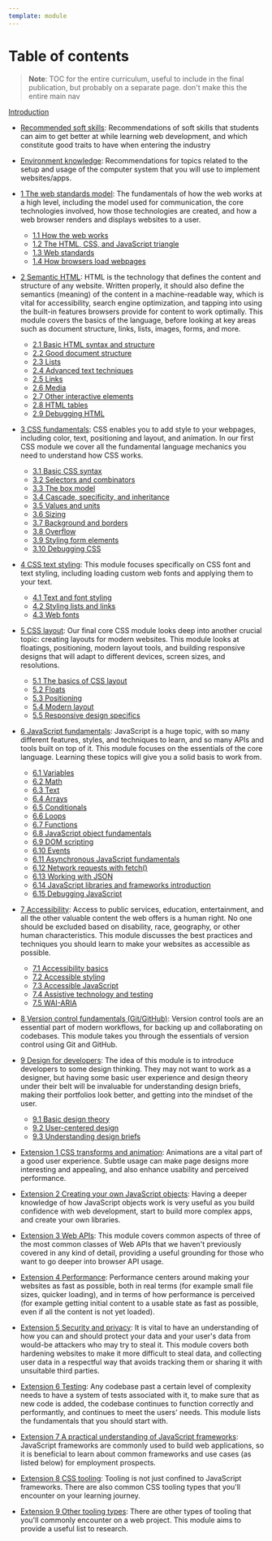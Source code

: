 ```yaml
---
template: module
---
```


# Table of contents

> **Note**:
> TOC for the entire curriculum, useful to include in the final publication, but probably on a separate page. don't make this the entire main nav

[Introduction](/curriculum)

- [Recommended soft skills](/curriculum/2-getting-started/1-soft-skills.md): Recommendations of soft skills that students can aim to get better at while learning web development, and which constitute good traits to have when entering the industry
- [Environment knowledge](/curriculum/2-getting-started/2-environment.md): Recommendations for topics related to the setup and usage of the computer system that you will use to implement websites/apps.

- [1 The web standards model](/curriculum/3-core/1-web-standards.md): The fundamentals of how the web works at a high level, including the model used for communication, the core technologies involved, how those technologies are created, and how a web browser renders and displays websites to a user.
  - [1.1 How the web works](/curriculum/3-core/1-web-standards.md#1-1-how-the-web-works)
  - [1.2 The HTML, CSS, and JavaScript triangle](/curriculum/3-core/1-web-standards.md#1-2-the-html-css-and-javascript-triangle)
  - [1.3 Web standards](/curriculum/3-core/1-web-standards.md#1-3-web-standards)
  - [1.4 How browsers load webpages](/curriculum/3-core/1-web-standards.md#1-4-how-browsers-load-webpages)
- [2 Semantic HTML](/curriculum/3-core/1-web-standards.md): HTML is the technology that defines the content and structure of any website. Written properly, it should also define the semantics (meaning) of the content in a machine-readable way, which is vital for accessibility, search engine optimization, and tapping into using the built-in features browsers provide for content to work optimally. This module covers the basics of the language, before looking at key areas such as document structure, links, lists, images, forms, and more.
  - [2.1 Basic HTML syntax and structure](/curriculum/3-core/2-semantic-html.md#2-1-basic-html-syntax-and-structure)
  - [2.2 Good document structure](/curriculum/3-core/2-semantic-html.md#2-2-good-document-structure)
  - [2.3 Lists](/curriculum/3-core/2-semantic-html.md#2-3-lists)
  - [2.4 Advanced text techniques](/curriculum/3-core/2-semantic-html.md#2-4-advanced-text-techniques)
  - [2.5 Links](/curriculum/3-core/2-semantic-html.md#2-5-links)
  - [2.6 Media](/curriculum/3-core/2-semantic-html.md#2-6-media)
  - [2.7 Other interactive elements](/curriculum/3-core/2-semantic-html.md#2-7-other-interactive-elements)
  - [2.8 HTML tables](/curriculum/3-core/2-semantic-html.md#2-8-html-tables)
  - [2.9 Debugging HTML](/curriculum/3-core/2-semantic-html.md#2-9-debugging-html)
- [3 CSS fundamentals](/curriculum/3-core/3-css-fundamentals.md): CSS enables you to add style to your webpages, including color, text, positioning and layout, and animation. In our first CSS module we cover all the fundamental language mechanics you need to understand how CSS works.
  - [3.1 Basic CSS syntax](/curriculum/3-core/3-css-fundamentals.md#3-01-basic-css-syntax)
  - [3.2 Selectors and combinators](/curriculum/3-core/3-css-fundamentals.md#3-02-selectors-and-combinators)
  - [3.3 The box model](/curriculum/3-core/3-css-fundamentals.md#3-03-the-box-model)
  - [3.4 Cascade, specificity, and inheritance](/curriculum/3-core/3-css-fundamentals.md#3-04-cascade-specificity-and-inheritance)
  - [3.5 Values and units](/curriculum/3-core/3-css-fundamentals.md#3-05-values-and-units)
  - [3.6 Sizing](/curriculum/3-core/3-css-fundamentals.md#3-06-sizing)
  - [3.7 Background and borders](/curriculum/3-core/3-css-fundamentals.md#3-07-backgrounds-and-borders)
  - [3.8 Overflow](/curriculum/3-core/3-css-fundamentals.md#3-08-overflow)
  - [3.9 Styling form elements](/curriculum/3-core/3-css-fundamentals.md#3-09-styling-form-elements)
  - [3.10 Debugging CSS](/curriculum/3-core/3-css-fundamentals.md#3-10-debugging-css)
- [4 CSS text styling](/curriculum/3-core/4-css-text-styling.md): This module focuses specifically on CSS font and text styling, including loading custom web fonts and applying them to your text.
  - [4.1 Text and font styling](/curriculum/3-core/4-css-text-styling.md#4-1-text-and-font-styling)
  - [4.2 Styling lists and links](/curriculum/3-core/4-css-text-styling.md#4-2-styling-lists-and-links)
  - [4.3 Web fonts](/curriculum/3-core/4-css-text-styling.md#4-3-web-fonts)
- [5 CSS layout](/curriculum/3-core/5-css-layout.md): Our final core CSS module looks deep into another crucial topic: creating layouts for modern websites. This module looks at floatings, positioning, modern layout tools, and building responsive designs that will adapt to different devices, screen sizes, and resolutions.
  - [5.1 The basics of CSS layout](/curriculum/3-core/5-css-layout.md#5-1-the-basics-of-css-layout)
  - [5.2 Floats](/curriculum/3-core/5-css-layout.md#5-2-floats)
  - [5.3 Positioning](/curriculum/3-core/5-css-layout.md#5-3-positioning)
  - [5.4 Modern layout](/curriculum/3-core/5-css-layout.md#5-4-modern-layout)
  - [5.5 Responsive design specifics](/curriculum/3-core/5-css-layout.md#5-5-responsive-design-specifics)
- [6 JavaScript fundamentals](/curriculum/3-core/6-javascript-fundamentals.md): JavaScript is a huge topic, with so many different features, styles, and techniques to learn, and so many APIs and tools built on top of it. This module focuses on the essentials of the core language. Learning these topics will give you a solid basis to work from.
  - [6.1 Variables](/curriculum/3-core/6-javascript-fundamentals.md#6-01-variables)
  - [6.2 Math](/curriculum/3-core/6-javascript-fundamentals.md#6-02-math)
  - [6.3 Text](/curriculum/3-core/6-javascript-fundamentals.md#6-03-text)
  - [6.4 Arrays](/curriculum/3-core/6-javascript-fundamentals.md#6-04-arrays)
  - [6.5 Conditionals](/curriculum/3-core/6-javascript-fundamentals.md#6-05-conditionals)
  - [6.6 Loops](/curriculum/3-core/6-javascript-fundamentals.md#6-06-loops)
  - [6.7 Functions](/curriculum/3-core/6-javascript-fundamentals.md#6-07-functions)
  - [6.8 JavaScript object fundamentals](/curriculum/3-core/6-javascript-fundamentals.md#6-08-javascript-object-fundamentals)
  - [6.9 DOM scripting](/curriculum/3-core/6-javascript-fundamentals.md#6-09-dom-scripting)
  - [6.10 Events](/curriculum/3-core/6-javascript-fundamentals.md#6-10-events)
  - [6.11 Asynchronous JavaScript fundamentals](/curriculum/3-core/6-javascript-fundamentals.md#6-11-asynchronous-javascript-fundamentals)
  - [6.12 Network requests with fetch()](/curriculum/3-core/6-javascript-fundamentals.md#6-12-network-requests-with-fetch)
  - [6.13 Working with JSON](/curriculum/3-core/6-javascript-fundamentals.md#6-13-working-with-json)
  - [6.14 JavaScript libraries and frameworks introduction](/curriculum/3-core/6-javascript-fundamentals.md#6-14-javascript-libraries-and-frameworks-introduction)
  - [6.15 Debugging JavaScript](/curriculum/3-core/6-javascript-fundamentals.md#6-15-debugging-javascript)
- [7 Accessibility](/curriculum/3-core/7-accessibility.md): Access to public services, education, entertainment, and all the other valuable content the web offers is a human right. No one should be excluded based on disability, race, geography, or other human characteristics. This module discusses the best practices and techniques you should learn to make your websites as accessible as possible.
  - [7.1 Accessibility basics](/curriculum/3-core/7-accessibility.md#7-1-accessibility-basics)
  - [7.2 Accessible styling](/curriculum/3-core/7-accessibility.md#7-2-accessible-styling)
  - [7.3 Accessible JavaScript](/curriculum/3-core/7-accessibility.md#7-3-accessible-javascript)
  - [7.4 Assistive technology and testing](/curriculum/3-core/7-accessibility.md#7-4-assistive-technology-and-testing)
  - [7.5 WAI-ARIA](/curriculum/3-core/7-accessibility.md#7-5-wai-aria)
- [8 Version control fundamentals (Git/GitHub)](/curriculum/3-core/8-version-control-fundamentals-git-github.md): Version control tools are an essential part of modern workflows, for backing up and collaborating on codebases. This module takes you through the essentials of version control using Git and GitHub.
- [9 Design for developers](/curriculum/3-core/9-design-for-developers.md): The idea of this module is to introduce developers to some design thinking. They may not want to work as a designer, but having some basic user experience and design theory under their belt will be invaluable for understanding design briefs, making their portfolios look better, and getting into the mindset of the user.

  - [9.1 Basic design theory](/curriculum/3-core/9-design-for-developers.md#9-1-basic-design-theory)
  - [9.2 User-centered design](/curriculum/3-core/9-design-for-developers.md#9-2-user-centered-design)
  - [9.3 Understanding design briefs](/curriculum/3-core/9-design-for-developers.md#9-3-understanding-design-briefs)

- [Extension 1 CSS transforms and animation](/curriculum/4-extensions/1-transform-and-animate-css.md): Animations are a vital part of a good user experience. Subtle usage can make page designs more interesting and appealing, and also enhance usability and perceived performance.
- [Extension 2 Creating your own JavaScript objects](/curriculum/4-extensions/2-custom-js-objects.md): Having a deeper knowledge of how JavaScript objects work is very useful as you build confidence with web development, start to build more complex apps, and create your own libraries.
- [Extension 3 Web APIs](/curriculum/4-extensions/3-web-apis.md): This module covers common aspects of three of the most common classes of Web APIs that we haven't previously covered in any kind of detail, providing a useful grounding for those who want to go deeper into browser API usage.
- [Extension 4 Performance](/curriculum/4-extensions/4-performance.md): Performance centers around making your websites as fast as possible, both in real terms (for example small file sizes, quicker loading), and in terms of how performance is perceived (for example getting initial content to a usable state as fast as possible, even if all the content is not yet loaded).
- [Extension 5 Security and privacy](/curriculum/4-extensions/5-security-and-privacy.md): It is vital to have an understanding of how you can and should protect your data and your user's data from would-be attackers who may try to steal it. This module covers both hardening websites to make it more difficult to steal data, and collecting user data in a respectful way that avoids tracking them or sharing it with unsuitable third parties.
- [Extension 6 Testing](/curriculum/4-extensions/6-testing.md): Any codebase past a certain level of complexity needs to have a system of tests associated with it, to make sure that as new code is added, the codebase continues to function correctly and performantly, and continues to meet the users' needs. This module lists the fundamentals that you should start with.
- [Extension 7 A practical understanding of JavaScript frameworks](/curriculum/4-extensions/7-a-practical-understanding-of-javascript-frameworks.md): JavaScript frameworks are commonly used to build web applications, so it is beneficial to learn about common frameworks and use cases (as listed below) for employment prospects.
- [Extension 8 CSS tooling](/curriculum/4-extensions/8-css-tooling.md): Tooling is not just confined to JavaScript frameworks. There are also common CSS tooling types that you'll encounter on your learning journey.
- [Extension 9 Other tooling types](/curriculum/4-extensions/9-other-tooling-types.md): There are other types of tooling that you'll commonly encounter on a web project. This module aims to provide a useful list to research.
